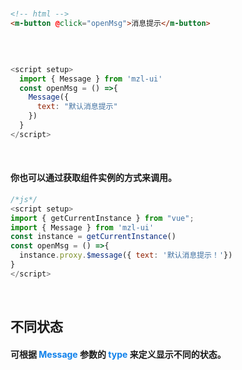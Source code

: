 <br/>

```html
<!-- html -->
<m-button @click="openMsg">消息提示</m-button>
```
<br/>

```javascript

<script setup>
  import { Message } from 'mzl-ui'
  const openMsg = () =>{
    Message({
      text: "默认消息提示"
    })
  }
</script>
```
<br/>

#### 你也可以通过获取组件实例的方式来调用。
```javascript
/*js*/
<script setup>
import { getCurrentInstance } from "vue";
import { Message } from 'mzl-ui'
const instance = getCurrentInstance()
const openMsg = () =>{
  instance.proxy.$message({ text: '默认消息提示！'})
}
</script>
```
<br/>

## 不同状态
#### 可根据 <font color=#0e80eb>**Message**</font> 参数的 <font color=#0e80eb>**type**</font> 来定义显示不同的状态。
<br/>